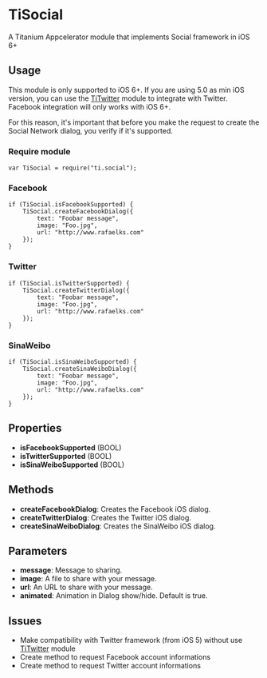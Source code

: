 # TiSocial

A Titanium Appcelerator module that implements Social framework in iOS 6+

## Usage

This module is only supported to iOS 6+. If you are using 5.0 as min iOS version, you can use the [TiTwitter](http://github.com/Nyvra/TiTwitter) module to integrate with Twitter. Facebook integration will only works with iOS 6+.

For this reason, it's important that before you make the request to create the Social Network dialog, you verify if it's supported.

### Require module

	var TiSocial = require("ti.social");
	
### Facebook
	
	if (TiSocial.isFacebookSupported) {
		TiSocial.createFacebookDialog({
			text: "Foobar message",
			image: "Foo.jpg",
			url: "http://www.rafaelks.com"
		});
	}
	
### Twitter

	if (TiSocial.isTwitterSupported) {
		TiSocial.createTwitterDialog({
			text: "Foobar message",
			image: "Foo.jpg",
			url: "http://www.rafaelks.com"
		});
	}
	
### SinaWeibo

	if (TiSocial.isSinaWeiboSupported) {
		TiSocial.createSinaWeiboDialog({
			text: "Foobar message",
			image: "Foo.jpg",
			url: "http://www.rafaelks.com"
		});
	}
	
## Properties

* **isFacebookSupported** (BOOL)
* **isTwitterSupported** (BOOL)
* **isSinaWeiboSupported** (BOOL)

## Methods

* **createFacebookDialog**: Creates the Facebook iOS dialog.
* **createTwitterDialog**: Creates the Twitter iOS dialog.
* **createSinaWeiboDialog**: Creates the SinaWeibo iOS dialog.

## Parameters

* **message**: Message to sharing.
* **image**: A file to share with your message.
* **url**: An URL to share with your message.
* **animated**: Animation in Dialog show/hide. Default is true.

## Issues

* Make compatibility with Twitter framework (from iOS 5) without use [TiTwitter](http://www.github.com/Nyvra/TiTwitter) module
* Create method to request Facebook account informations
* Create method to request Twitter account informations
